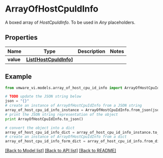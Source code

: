 # ArrayOfHostCpuIdInfo

A boxed array of *HostCpuIdInfo*. To be used in *Any* placeholders. 

## Properties
Name | Type | Description | Notes
------------ | ------------- | ------------- | -------------
**value** | [**List[HostCpuIdInfo]**](HostCpuIdInfo.md) |  | 

## Example

```python
from vmware_vi.models.array_of_host_cpu_id_info import ArrayOfHostCpuIdInfo

# TODO update the JSON string below
json = "{}"
# create an instance of ArrayOfHostCpuIdInfo from a JSON string
array_of_host_cpu_id_info_instance = ArrayOfHostCpuIdInfo.from_json(json)
# print the JSON string representation of the object
print ArrayOfHostCpuIdInfo.to_json()

# convert the object into a dict
array_of_host_cpu_id_info_dict = array_of_host_cpu_id_info_instance.to_dict()
# create an instance of ArrayOfHostCpuIdInfo from a dict
array_of_host_cpu_id_info_form_dict = array_of_host_cpu_id_info.from_dict(array_of_host_cpu_id_info_dict)
```
[[Back to Model list]](../README.md#documentation-for-models) [[Back to API list]](../README.md#documentation-for-api-endpoints) [[Back to README]](../README.md)


